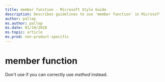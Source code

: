 ```yaml
---
title: member function - Microsoft Style Guide
description: Describes guidelines to use 'member function' in Microsoft documents.
author: pallep
ms.author: pallep
ms.date: 01/19/2018
ms.topic: article
ms.prod: non-product-specific
---
```


# member function

Don't use if you can correctly use *method* instead.

